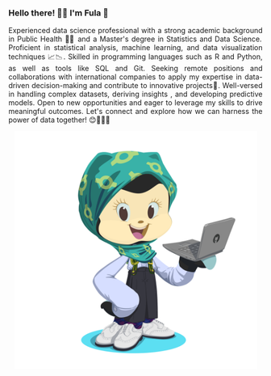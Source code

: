 ### Hello there! 👋🏾 I'm Fula :cherry_blossom:

<p align="justify">
Experienced data science professional with a strong academic background in Public Health 👩‍⚕️ and a Master's degree in Statistics and Data Science. Proficient in statistical analysis, machine learning, and data visualization techniques 📈📉. Skilled in programming languages such as R and Python, as well as tools like SQL and Git. Seeking remote positions and collaborations with international companies to apply my expertise in data-driven decision-making and contribute to innovative projects🧠. Well-versed in handling complex datasets, deriving insights , and developing predictive models. Open to new opportunities and eager to leverage my skills to drive meaningful outcomes. Let's connect and explore how we can harness the power of data together! 😊🧑‍🤝‍🧑
</p>

<p align="center">
  <img width="481" height="471" src="octocat-1663681550348.png">
</p>

<!--
**fulazz/fulazz** is a ✨ _special_ ✨ repository because its `README.md` (this file) appears on your GitHub profile.

Here are some ideas to get you started:

- 🔭 I’m currently working on ...
- 🌱 I’m currently learning ...
- 👯 I’m looking to collaborate on ...
- 🤔 I’m looking for help with ...
- 💬 Ask me about ...
- 📫 How to reach me: ...
- 😄 Pronouns: ...
- ⚡ Fun fact: ...
-->

